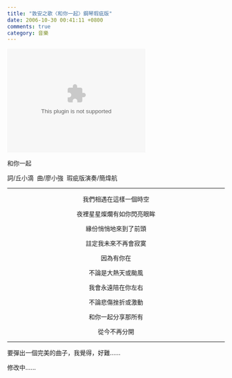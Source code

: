 ```yaml
---
title: "敦安之歌〈和你一起〉鋼琴瑕疵版"
date: 2006-10-30 00:41:11 +0800
comments: true
category: 音樂
---
```

<object classid="CLSID:6BF52A52-394A-11d3-B153-00C04F79FAA6" codebase="http://www.microsoft.com/ntserver/netshow/download/en/nsmp2inf.cab#Version=5,1,51,415" id="msplayer" type="application/x-oleobject" standby="Loading Microsoft Media Player components..." name="msplayer" width="320" height="240"> <param name="AllowChangeDisplaySize" value="1"> <param name="AutoStart" value="1"> <param name="AutoSize" value="0"> <param name="AnimationAtStart" value="1"> <param name="ClickToPlay" value="1"> <param name="EnableContextMenu" value="0"> <param name="EnablePositionControls" value="1"> <param name="EnableFullScreenControls" value="1"> <param name="URL" value="http://9.mms.blog.xuite.net/9/a/8/f/10971305/blog_112520/dv/8740112/8740112.mp3"> <param name="ShowControls" value="1"> <param name="ShowAudioControls" value="1"> <param name="ShowDisplay" value="0"> <param name="ShowGotoBar" value="0"> <param name="ShowPositionControls" value="1"> <param name="ShowStatusBar" value="1"> <param name="ShowTracker" value="1"> <embed src="http://9.mms.blog.xuite.net/9/a/8/f/10971305/blog_112520/dv/8740112/8740112.mp3" type="video/x-ms-wmv" width="320" height="240" autostart="1" showcontrols="0" autosize="0" animationatstart="1" clicktoplay="1" enablecontextmenu="0" enablepositioncontrols="1" enablefullscreencontrols="1" showaudiocontrols="1" showdisplay="0" showgotobar="0" showpositioncontrols="1" showstatusbar="1" showtracker="1"> </object>
<p>和你一起</p><p>詞/丘小滴  曲/廖小強  瑕疵版演奏/簡煒航</p><p><hr /></p><p align="center">我們相遇在這樣一個時空</p><p align="center">夜裡星星燦爛有如你閃亮眼眸</p><p align="center">緣份悄悄地來到了前頭</p><p align="center">註定我未來不再會寂寞</p><p align="center">因為有你在</p><p align="center">不論是大熱天或颱風</p><p align="center">我會永遠陪在你左右</p><p align="center">不論悲傷挫折或激動</p><p align="center">和你一起分享那所有</p><p align="center">從今不再分開</p><p align="center"><hr /></p><p align="left">要彈出一個完美的曲子，我覺得，好難......</p><p align="left" /><p align="left">修改中......</p>
